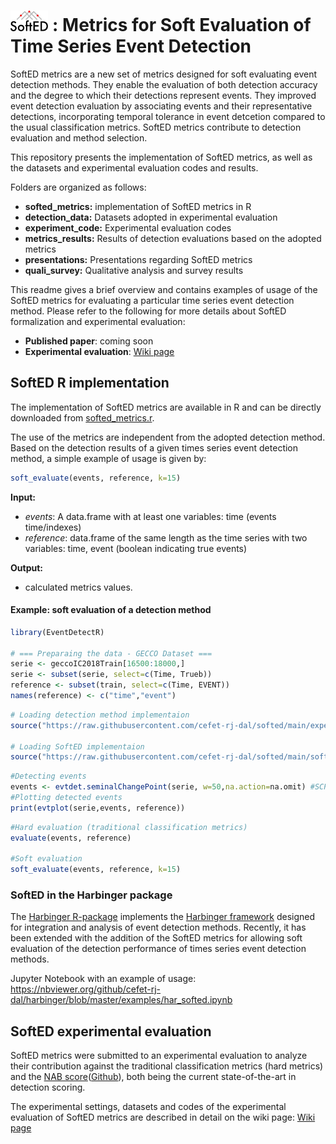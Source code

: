 # <img src="softed_logo.png" width="12%" /> : Metrics for Soft Evaluation of Time Series Event Detection

SoftED metrics are a new set of metrics designed for soft evaluating event detection methods. They enable the evaluation of both detection accuracy and the degree to which their detections represent events. They improved event detection evaluation by associating events and their representative detections, incorporating temporal tolerance in event detcetion compared to the usual classification metrics. SoftED metrics contribute to detection evaluation and method selection.

This repository presents the implementation of SoftED metrics, as well as the datasets and experimental evaluation codes and results.

Folders are organized as follows:
* __softed_metrics:__ implementation of SoftED metrics in R
* __detection_data:__ Datasets adopted in experimental evaluation
* __experiment_code:__ Experimental evaluation codes
* __metrics_results:__ Results of detection evaluations based on the adopted metrics
* __presentations:__ Presentations regarding SoftED metrics
* __quali_survey:__ Qualitative analysis and survey results

This readme gives a brief overview and contains examples of usage of the SoftED metrics for evaluating a particular time series event detection method. Please refer to the following for more details about SoftED formalization and experimental evaluation:
* __Published paper__: coming soon
* __Experimental evaluation__: [Wiki page](https://github.com/cefet-rj-dal/softed/wiki/softed_experimental_evaluation) 

## SoftED R implementation

The implementation of SoftED metrics are available in R and can be directly downloaded from [softed_metrics.r](https://github.com/cefet-rj-dal/softed/blob/main/softed_metrics/softed_metrics.r).

The use of the metrics are independent from the adopted detection method. Based on the detection results of a given times series event detection method, a simple example of usage is given by:
``` r
soft_evaluate(events, reference, k=15)
```
__Input:__
* _events_: A data.frame with at least one variables: time (events time/indexes)
* _reference_: data.frame of the same length as the time series with two variables: time, event (boolean indicating true events)

__Output:__
* calculated metrics values.

#### Example:  soft evaluation of a detection method

``` r
library(EventDetectR)

# === Preparaing the data - GECCO Dataset ===
serie <- geccoIC2018Train[16500:18000,]
serie <- subset(serie, select=c(Time, Trueb))
reference <- subset(train, select=c(Time, EVENT))
names(reference) <- c("time","event")
```

``` r
# Loading detection method implementaion
source("https://raw.githubusercontent.com/cefet-rj-dal/softed/main/experiment_code/harbinger.r")

# Loading SoftED implementaion
source("https://raw.githubusercontent.com/cefet-rj-dal/softed/main/softed_metrics/softed_metrics.r")
```
``` r
#Detecting events
events <- evtdet.seminalChangePoint(serie, w=50,na.action=na.omit) #SCP
#Plotting detected events
print(evtplot(serie,events, reference))
```
``` r
#Hard evaluation (traditional classification metrics)
evaluate(events, reference)

#Soft evaluation
soft_evaluate(events, reference, k=15)
```

### SoftED in the Harbinger package

The [Harbinger R-package](https://github.com/cefet-rj-dal/harbinger) implements the [Harbinger framework](https://eic.cefet-rj.br/~dal/harbinger/) designed for integration and analysis of event detection methods. 
Recently, it has been extended with the addition of the SoftED metrics for allowing soft evaluation of the detection performance of times series event detection methods.

Jupyter Notebook with an example of usage: https://nbviewer.org/github/cefet-rj-dal/harbinger/blob/master/examples/har_softed.ipynb

## SoftED experimental evaluation

SoftED metrics were submitted to an experimental evaluation to analyze their contribution against the traditional classification metrics (hard metrics) and the [NAB score](https://doi.org/10.1109/ICMLA.2015.141)([Github](https://github.com/numenta/NAB)), both being the current state-of-the-art in detection scoring.

The experimental settings, datasets and codes of the experimental evaluation of SoftED metrics are described in detail on the wiki page: [Wiki page](https://github.com/cefet-rj-dal/softed/wiki/softed_experimental_evaluation) 
